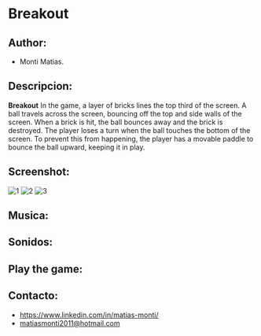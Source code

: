# Breakout

## Author:
- Monti Matias.

## Descripcion:
**Breakout** In the game, a layer of bricks lines the top third of the screen. A ball travels across the screen, bouncing off the top and side walls of the screen. When a brick is hit, the ball bounces away and the brick is destroyed. The player loses a turn when the ball touches the bottom of the screen. To prevent this from happening, the player has a movable paddle to bounce the ball upward, keeping it in play.

## Screenshot:

![1](Screenshots/Screenshot1.png)
![2](Screenshots/Screenshot2.png)
![3](Screenshots/Screenshot3.png)

## Musica: 

## Sonidos:

## Play the game:

## Contacto: 
- https://www.linkedin.com/in/matias-monti/
- matiasmonti2011@hotmail.com
